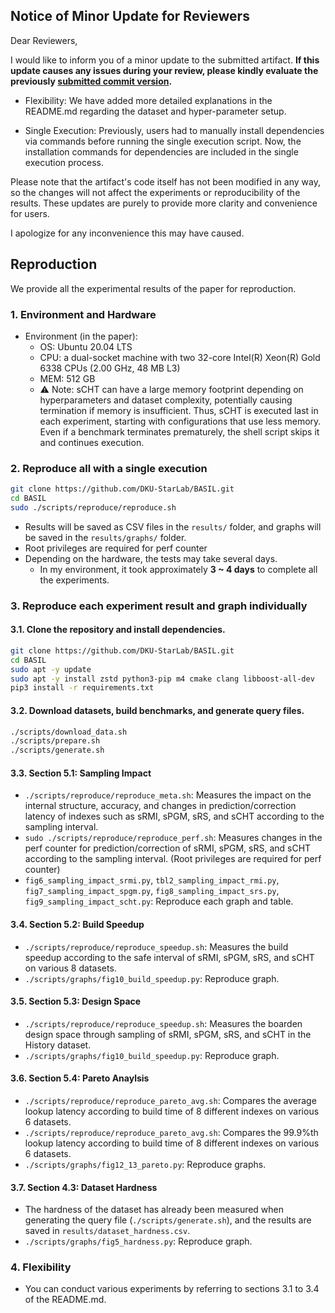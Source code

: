 ## Notice of Minor Update for Reviewers
Dear Reviewers,

I would like to inform you of a minor update to the submitted artifact. **If this update causes any issues during your review, please kindly evaluate the previously [submitted commit version](https://github.com/DKU-StarLab/BASIL/tree/a142fdb66c56261bd62e19029fe7aed151578c4f).**

- Flexibility: We have added more detailed explanations in the README.md regarding the dataset and hyper-parameter setup.

- Single Execution: Previously, users had to manually install dependencies via commands before running the single execution script. Now, the installation commands for dependencies are included in the single execution process.

Please note that the artifact's code itself has not been modified in any way, so the changes will not affect the experiments or reproducibility of the results. These updates are purely to provide more clarity and convenience for users.

I apologize for any inconvenience this may have caused.

## Reproduction
We provide all the experimental results of the paper for reproduction. 

### 1. Environment and Hardware
- Environment (in the paper): 
  - OS: Ubuntu 20.04 LTS
  - CPU: a dual-socket machine with two 32-core Intel(R) Xeon(R) Gold 6338 CPUs (2.00 GHz, 48 MB L3)
  - MEM: 512 GB
  - ⚠️ Note: sCHT can have a large memory footprint depending on hyperparameters and dataset complexity, potentially causing termination if memory is insufficient. Thus, sCHT is executed last in each experiment, starting with configurations that use less memory. Even if a benchmark terminates prematurely, the shell script skips it and continues execution.

### 2. Reproduce all with a single execution
```bash
git clone https://github.com/DKU-StarLab/BASIL.git
cd BASIL
sudo ./scripts/reproduce/reproduce.sh
```
- Results will be saved as CSV files in the `results/` folder, and graphs will be saved in the `results/graphs/` folder.
- Root privileges are required for perf counter
- Depending on the hardware, the tests may take several days.
  - In my environment, it took approximately **3 ~ 4 days** to complete all the experiments.

### 3. Reproduce each experiment result and graph individually
#### 3.1. Clone the repository and install dependencies.
```bash
git clone https://github.com/DKU-StarLab/BASIL.git
cd BASIL
sudo apt -y update
sudo apt -y install zstd python3-pip m4 cmake clang libboost-all-dev 
pip3 install -r requirements.txt
```

#### 3.2. Download datasets, build benchmarks, and generate query files.
```bash
./scripts/download_data.sh
./scripts/prepare.sh
./scripts/generate.sh
```

#### 3.3. Section 5.1: Sampling Impact
- `./scripts/reproduce/reproduce_meta.sh`: Measures the impact on the internal structure, accuracy, and changes in prediction/correction latency of indexes such as sRMI, sPGM, sRS, and sCHT according to the sampling interval.
- `sudo ./scripts/reproduce/reproduce_perf.sh`: Measures changes in the perf counter for prediction/correction of sRMI, sPGM, sRS, and sCHT according to the sampling interval. (Root privileges are required for perf counter)
- `fig6_sampling_impact_srmi.py`, `tbl2_sampling_impact_rmi.py`, `fig7_sampling_impact_spgm.py`, `fig8_sampling_impact_srs.py`, `fig9_sampling_impact_scht.py`: Reproduce each graph and table.

#### 3.4. Section 5.2: Build Speedup
- `./scripts/reproduce/reproduce_speedup.sh`: Measures the build speedup according to the safe interval of sRMI, sPGM, sRS, and sCHT on various 8 datasets.
- `./scripts/graphs/fig10_build_speedup.py`: Reproduce graph. 

#### 3.5. Section 5.3: Design Space
- `./scripts/reproduce/reproduce_speedup.sh`: Measures the boarden design space through sampling of sRMI, sPGM, sRS, and sCHT in the History dataset.
- `./scripts/graphs/fig10_build_speedup.py`: Reproduce graph.

#### 3.6. Section 5.4: Pareto Anaylsis
- `./scripts/reproduce/reproduce_pareto_avg.sh`: Compares the average lookup latency according to build time of 8 different indexes on various 6 datasets.
- `./scripts/reproduce/reproduce_pareto_avg.sh`: Compares the 99.9%th lookup latency according to build time of 8 different indexes on various 6 datasets.
- `./scripts/graphs/fig12_13_pareto.py`: Reproduce graphs.

#### 3.7. Section 4.3: Dataset Hardness
- The hardness of the dataset has already been measured when generating the query file (`./scripts/generate.sh`), and the results are saved in `results/dataset_hardness.csv`.
- `./scripts/graphs/fig5_hardness.py`: Reproduce graph.

### 4. Flexibility 
- You can conduct various experiments by referring to sections 3.1 to 3.4 of the README.md.
